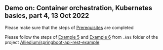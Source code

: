 ## Demo on: Container orchestration, Kubernetes basics, part 4, 13 Oct 2022

Please make sure that the steps of 
[Prerequisites](https://github.com/Alliedium/springboot-api-rest-example/tree/master/.k8s#1-prerequisites)
are completed

Please follow the steps of 
[Example 5](https://github.com/Alliedium/springboot-api-rest-example/blob/master/.k8s/5-deployment-statefulset-configmap-secret)
and 
[Example 6](https://github.com/Alliedium/springboot-api-rest-example/blob/master/.k8s/6-job-with-minio)
from ```.k8s``` folder of the project 
[Alliedium/springboot-api-rest-example](https://github.com/Alliedium/springboot-api-rest-example/) 
